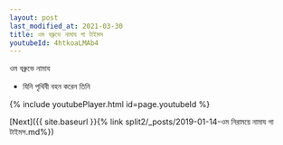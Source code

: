 ```yaml
---
layout: post
last_modified_at: 2021-03-30
title: ওম বব্রুভে নামায গা টাইমস
youtubeId: 4htkoaLMAb4
---
```

 
 
 ওম বব্রুভে নামায  
 
 -  যিনি পৃথিবী বহন করেন তিনি 
 
  
 
  
 
 
 
 
 
 


{% include youtubePlayer.html id=page.youtubeId %}
 
[Next]({{ site.baseurl }}{% link  split2/_posts/2019-01-14-ওম নিরাময়ে নামায গা টাইমস.md%})
 
